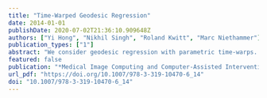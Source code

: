 ```yaml
---
title: "Time-Warped Geodesic Regression"
date: 2014-01-01
publishDate: 2020-07-02T21:36:10.909648Z
authors: ["Yi Hong", "Nikhil Singh", "Roland Kwitt", "Marc Niethammer"]
publication_types: ["1"]
abstract: "We consider geodesic regression with parametric time-warps. This allows, for example, to capture saturation effects as typically observed during brain development or degeneration. While highly-flexible models to analyze time-varying image and shape data based on generalizations of splines and polynomials have been proposed recently, they come at the cost of substantially more complex inference. Our focus in this paper is therefore to keep the model and its inference as simple as possible while allowing to capture expected biological variation. We demonstrate that by augmenting geodesic regression with parametric time-warp functions, we can achieve comparable flexibility to more complex models while retaining model simplicity. In addition, the time-warp parameters provide useful information of underlying anatomical changes as demonstrated for the analysis of corpora callosa and rat calvariae. We exemplify our strategy for shape regression on the Grassmann manifold, but note that the method is generally applicable for time-warped geodesic regression."
featured: false
publication: "*Medical Image Computing and Computer-Assisted Intervention - MICCAI 2014 - 17th International Conference, Boston, MA, USA, September 14-18, 2014, Proceedings, Part II*"
url_pdf: "https://doi.org/10.1007/978-3-319-10470-6_14"
doi: "10.1007/978-3-319-10470-6_14"
---
```


